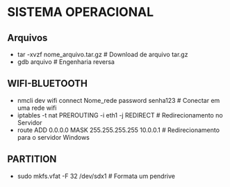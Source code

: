 # SISTEMA OPERACIONAL

## Arquivos

- tar -xvzf nome_arquivo.tar.gz # Download de arquivo tar.gz
- gdb arquivo # Engenharia reversa
## WIFI-BLUETOOTH

- nmcli dev wifi connect Nome_rede password senha123 # Conectar em uma rede wifi
- iptables -t nat PREROUTING -i eth1 -j REDIRECT # Redirecionamento no Servidor
- route ADD 0.0.0.0 MASK 255.255.255.255 10.0.0.1 # Redirecionamento para o servidor Windows

## PARTITION

- sudo mkfs.vfat -F 32 /dev/sdx1 # Formata um pendrive




